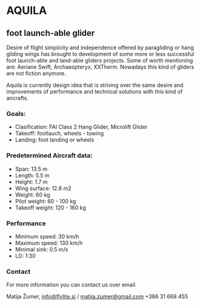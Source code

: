 # AQUILA

## foot launch-able glider

Desire of flight simplicity and independence offered by paragliding or hang gliding wings has brought to development of some more or less successful foot launch-able and land-able gliders projects. Some of worth mentioning are: Aeriane Swift, Archaeopteryx, XXTherm. Nowadays this kind of gliders are not fiction anymore.

Aquila is currently design idea that is striving over the same desire and improvements of performance and technical solutions with this kind of aircrafts.

### Goals:

- Clasification: FAI Class 2 Hang Glider, Microlift Glider
- Takeoff: footlauch, wheels - towing
- Landing: foot landing or wheels

### Predetermined Aircraft data:

- Span: 13.5 m
- Length: 5.5 m
- Height: 1.7 m
- Wing surface: 12.8 m2
- Weight: 60 kg
- Pilot weight: 60 - 100 kg
- Takeoff weight: 120 - 160 kg

### Performance

- Minimum speed: 30 km/h
- Maximum speed: 130 km/h
- Minimal sink: 0.5 m/s
- LD: 1:30

### Contact

For more information you can contact us over email.

Matija Žumer,
info@flylite.si / matija.zumer@gmail.com
+386 31 668 455
